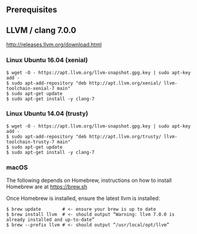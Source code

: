 
## Prerequisites

## LLVM / clang 7.0.0
http://releases.llvm.org/download.html

### Linux Ubuntu 16.04 (xenial)
```
$ wget -O - https://apt.llvm.org/llvm-snapshot.gpg.key | sudo apt-key add -
$ sudo apt-add-repository "deb http://apt.llvm.org/xenial/ llvm-toolchain-xenial-7 main"
$ sudo apt-get update
$ sudo apt-get install -y clang-7
```

### Linux Ubuntu 14.04 (trusty)
```
$ wget -O - https://apt.llvm.org/llvm-snapshot.gpg.key | sudo apt-key add -
$ sudo apt-add-repository "deb http://apt.llvm.org/trusty/ llvm-toolchain-trusty-7 main"
$ sudo apt-get update
$ sudo apt-get install -y clang-7
```

### macOS

The following depends on Homebrew, instructions on how to install Homebrew are at https://brew.sh

Once Homebrew is installed, ensure the latest llvm is installed:
```
$ brew update        # <- ensure your brew is up to date
$ brew install llvm  # <- should output “Warning: llvm 7.0.0 is already installed and up-to-date”
$ brew --prefix llvm # <- should output “/usr/local/opt/llvm”
```

